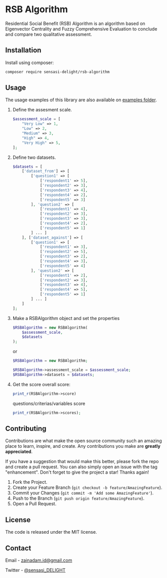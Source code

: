 # RSB Algorithm

Residential Social Benefit (RSB) Algorithm is an algorithm based on Eigenvector Centrality and Fuzzy Comprehensive Evaluation to conclude and compare two qualitative assessment.

## Installation

Install using composer:

```bash
composer require sensasi-delight/rsb-algorithm
```

## Usage

The usage examples of this library are also available on [examples folder](https://github.com/sensasi-delight/eigenvector-centrality-php/tree/main/examples).

1. Define the assesment scale.

    ```php
    $assessment_scale = [
        "Very Low" => 1,
        "Low" => 2,
        "Medium" => 3,
        "High" => 4,
        "Very High" => 5,
    ];
    ```

2. Define two datasets.

    ```php
    $datasets = [
        ['dataset_from'] => [
            ['question1' => [
                ['respondent1' => 5],
                ['respondent2' => 3],
                ['respondent3' => 4],
                ['respondent4' => 2],
                ['respondent5' => 3]
            ], 'question2' => [
                ['respondent1' => 4],
                ['respondent2' => 3],
                ['respondent3' => 3],
                ['respondent4' => 2],
                ['respondent5' => 1]
            ] ... ]
        ], ['dataset_against'] => [
            ['question1' => [
                ['respondent1' => 3],
                ['respondent2' => 5],
                ['respondent3' => 2],
                ['respondent4' => 3],
                ['respondent5' => 4]
            ], 'question2' => [
                ['respondent1' => 2],
                ['respondent2' => 3],
                ['respondent3' => 4],
                ['respondent4' => 5],
                ['respondent5' => 1]
            ] ... ]
        ]
    ];
    ```

3. Make a RSBAlgorithm object and set the properties

    ```php
    $RSBAlgorithm = new RSBAlgorithm(
        $assessment_scale,
        $datasets
    );
    ```

    or

    ```php
    $RSBAlgorithm = new RSBAlgorithm;

    $RSBAlgorithm->assessment_scale = $assessment_scale;
    $RSBAlgorithm->datasets = $datasets;
    ```

4. Get the score
    overall score:

    ```php
    print_r(RSBAlgorithm->score)
    ```

    questions/criterias/variables score

    ```php
    print_r(RSBAlgorithm->scores);
    ```

## Contributing

Contributions are what make the open source community such an amazing place to learn, inspire, and create. Any contributions you make are **greatly appreciated**.

If you have a suggestion that would make this better, please fork the repo and create a pull request. You can also simply open an issue with the tag "enhancement". Don't forget to give the project a star! Thanks again!

1. Fork the Project.
2. Create your Feature Branch (`git checkout -b feature/AmazingFeature`).
3. Commit your Changes (`git commit -m 'Add some AmazingFeature'`).
4. Push to the Branch (`git push origin feature/AmazingFeature`).
5. Open a Pull Request.

## License

The code is released under the MIT license.

## Contact

Email - [zainadam.id@gmail.com](mailto:zainadam.id@gmail.com?subject=[GitHub]%20EigenvectorCentralityPHP)

Twitter - [@sensasi_DELIGHT](https://twitter.com/sensasi_DELIGHT)

